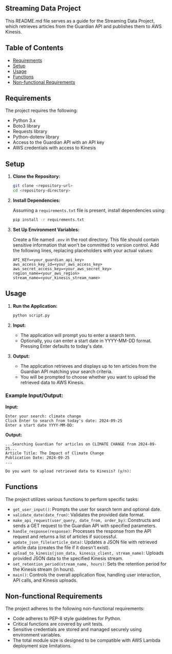 ## Streaming Data Project

This README.md file serves as a guide for the Streaming Data Project, which retrieves articles from the Guardian API and publishes them to AWS Kinesis.

## Table of Contents

- [Requirements](#requirements)
- [Setup](#setup)
- [Usage](#usage)
- [Functions](#functions)
- [Non-functional Requirements](#non-functional-requirements)

## Requirements

The project requires the following:

- Python 3.x
- Boto3 library
- Requests library
- Python-dotenv library
- Access to the Guardian API with an API key
- AWS credentials with access to Kinesis

## Setup

1. **Clone the Repository:**

   ```bash
   git clone <repository-url>
   cd <repository-directory>
   ```

2. **Install Dependencies:**

   Assuming a `requirements.txt` file is present, install dependencies using:

   ```bash
   pip install -r requirements.txt
   ```

3. **Set Up Environment Variables:**

   Create a file named `.env` in the root directory. This file should contain sensitive information that won't be committed to version control. Add the following lines, replacing placeholders with your actual values:

   ```plaintext
   API_KEY=<your_guardian_api_key>
   aws_access_key_id=<your_aws_access_key>
   aws_secret_access_key=<your_aws_secret_key>
   region_name=<your_aws_region>
   stream_name=<your_kinesis_stream_name>
   ```

## Usage

1. **Run the Application:**

   ```bash
   python script.py
   ```

2. **Input:**

   - The application will prompt you to enter a search term.
   - Optionally, you can enter a start date in YYYY-MM-DD format. Pressing Enter defaults to today's date.

3. **Output:**

   - The application retrieves and displays up to ten articles from the Guardian API matching your search criteria.
   - You will be prompted to choose whether you want to upload the retrieved data to AWS Kinesis.

### Example Input/Output:

**Input:**

```
Enter your search: climate change
Click Enter to search from today's date: 2024-09-25
Enter a start date YYYY-MM-DD:
```

**Output:**

```
...Searching Guardian for articles on CLIMATE CHANGE from 2024-09-25...
Article Title: The Impact of Climate Change
Publication Date: 2024-09-25
...

Do you want to upload retrieved data to Kinesis? (y/n):
```

## Functions

The project utilizes various functions to perform specific tasks:

- `get_user_input()`: Prompts the user for search term and optional date.
- `validate_date(date_from)`: Validates the provided date format.
- `make_api_request(user_query, date_from, order_by)`: Constructs and sends a GET request to the Guardian API with specified parameters.
- `handle_response(response)`: Processes the response from the API request and returns a list of articles if successful.
- `update_json_file(article_data)`: Updates a JSON file with retrieved article data (creates the file if it doesn't exist).
- `upload_to_kinesis(json_data, kinesis_client, stream_name)`: Uploads provided JSON data to the specified Kinesis stream.
- `set_retention_period(stream_name, hours)`: Sets the retention period for the Kinesis stream (in hours).
- `main()`: Controls the overall application flow, handling user interaction, API calls, and Kinesis uploads.

## Non-functional Requirements

The project adheres to the following non-functional requirements:

- Code adheres to PEP-8 style guidelines for Python.
- Critical functions are covered by unit tests.
- Sensitive credentials are stored and managed securely using environment variables.
- The total module size is designed to be compatible with AWS Lambda deployment size limitations.
